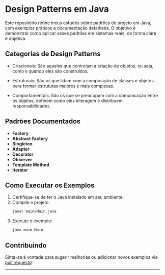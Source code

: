 # Design Patterns em Java

Este repositório reúne meus estudos sobre padrões de projeto em Java, com exemplos práticos e documentação detalhada. O objetivo é demonstrar como aplicar esses padrões em sistemas reais, de forma clara e objetiva.

## Categorias de Design Patterns

* Criacionais: São aqueles que controlam a criação de objetos, ou seja, como e quando eles são construídos.

* Estruturais: São os que lidam com a composição de classes e objetos para formar estruturas maiores e mais complexas.

* Comportamentais: São os que se preocupam com a comunicação entre os objetos, definem como eles interagem e distribuem responsabilidades. 

## Padrões Documentados

- **Factory**
- **Abstract Factory**
- **Singleton**
- **Adapter**
- **Decorator**
- **Observer**
- **Template Method**
- **Iterator**

## Como Executar os Exemplos

1. Certifique-se de ter o Java instalado em seu ambiente.
2. Compile o projeto:
    ```sh
    javac main/Main.java
    ```
3. Execute o exemplo:
    ```sh
    java main.Main
    ```

## Contribuindo

Sinta-se à vontade para sugerir melhorias ou adicionar novos exemplos via [pull requests](https://github.com/seu-usuario/Design-Pattern-Java/pulls)!

---
